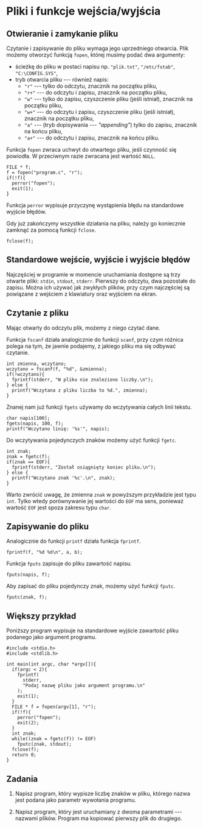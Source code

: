 Pliki i funkcje wejścia/wyjścia
=========================

Otwieranie i zamykanie pliku
-------------------------

Czytanie i zapisywanie do pliku
wymaga jego uprzedniego otwarcia.
Plik możemy otworzyć funkcją
`fopen`, której musimy podać dwa argumenty:

  * ścieżkę do pliku w postaci napisu
    np. `"plik.txt"`, `"/etc/fstab"`, `"C:\CONFIG.SYS"`,
  * tryb otwarcia pliku --- również napis:
    * `"r"` --- tylko do odczytu, znacznik na początku pliku,
    * `"r+"` --- do odczytu i zapisu,
      znacznik na początku pliku,
    * `"w"` --- tylko do zapisu,
      czyszczenie pliku (jeśli istniał),
      znacznik na początku pliku,
    * `"w+"` --- do odczytu i zapisu,
      czyszczenie pliku (jeśli istniał),
      znacznik na początku pliku,
    * `"a"` --- (tryb dopisywania ---  _"appending"_)
      tylko do zapisu,
      znacznik na końcu pliku,
    * `"a+"` ---
      do odczytu i zapisu,
      znacznik na końcu pliku.

Funkcja `fopen` zwraca uchwyt do otwartego pliku,
jeśli czynność się powiodła.
W przeciwnym razie zwracana jest wartość `NULL`.

    FILE * f;
    f = fopen("program.c", "r");
    if(!f){
      perror("fopen");
      exit(1);
    }

Funkcja `perror` wypisuje przyczynę wystąpienia błędu
na standardowe wyjście błędów.

Gdy już zakończymy wszystkie działania na pliku,
należy go koniecznie zamknąć za pomocą funkcji `fclose`.

    fclose(f);

Standardowe wejście, wyjście i wyjście błędów
-------------------------
Najczęściej w programie w momencie uruchamiania
dostępne są trzy otwarte pliki:
`stdin`, `stdout`, `stderr`.
Pierwszy do odczytu, dwa pozostałe do zapisu.
Można ich używać jak zwykłych plików,
przy czym najczęściej są powiązane
z wejściem z klawiatury
oraz wyjściem na ekran.

Czytanie z pliku
-------------------------
Mając otwarty do odczytu plik,
możemy z niego czytać dane.

Funkcja `fscanf` działa analogicznie
do funkcji `scanf`, przy czym różnica
polega na tym, że jawnie podajemy,
z jakiego pliku ma się odbywać czytanie.

    int zmienna, wczytano;
    wczytano = fscanf(f, "%d", &zmienna);
    if(!wczytano){
      fprintf(stderr, "W pliku nie znaleziono liczby.\n");
    } else {
      printf("Wczytana z pliku liczba to %d.", zmienna);
    }

Znanej nam już funkcji `fgets` używamy
do wczytywania całych linii tekstu.

    char napis[100];
    fgets(napis, 100, f);
    printf("Wczytano linię: '%s'", napis);

Do wczytywania pojedynczych znaków
możemy użyć funkcji `fgetc`.

    int znak;
    znak = fgetc(f);
    if(znak == EOF){
      fprintf(stderr, "Został osiągnięty koniec pliku.\n");
    } else {
      printf("Wczytano znak '%c'.\n", znak);
    }

Warto zwrócić uwagę, że zmienna `znak` w powyższym
przykładzie jest typu `int`.
Tylko wtedy porównywanie jej wartości do `EOF` ma sens,
ponieważ wartość `EOF` jest spoza zakresu typu `char`.

Zapisywanie do pliku
-------------------------

Analogicznie do funkcji `printf`
działa funkcja `fprintf`.

    fprintf(f, "%d %d\n", a, b);

Funkcja `fputs` zapisuje do pliku
zawartość napisu.

    fputs(napis, f);

Aby zapisać do pliku pojedynczy znak,
możemy użyć funkcji `fputc`.

    fputc(znak, f);

Większy przykład
-------------------------
Poniższy program wypisuje na standardowe
wyjście zawartość pliku podanego
jako argument programu.

    #include <stdio.h>
    #include <stdlib.h>

    int main(int argc, char *argv[]){
      if(argc < 2){
        fprintf(
          stderr,
          "Podaj nazwę pliku jako argument programu.\n"
        );
        exit(1);
      }
      FILE * f = fopen(argv[1], "r");
      if(!f){
        perror("fopen");
        exit(2);
      }
      int znak;
      while((znak = fgetc(f)) != EOF)
        fputc(znak, stdout);
      fclose(f);
      return 0;
    }

Zadania
-------------------------

1.  Napisz program, który wypisze
    liczbę znaków w pliku,
    którego nazwa jest podana jako
    parametr wywołania programu.

2.  Napisz program, który jest uruchamiany
    z dwoma parametrami --- nazwami plików.
    Program ma kopiować pierwszy plik do drugiego.
